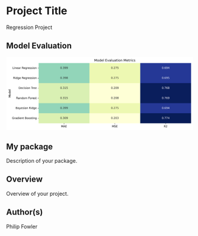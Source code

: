 # Project Title
Regression Project 


## Model Evaluation 

![Model Evaluation Heatmap](images/model_evaluation_heatmap.png)
## My package
Description of your package.

## Overview
Overview of your project.

## Author(s)
Philip Fowler


```

